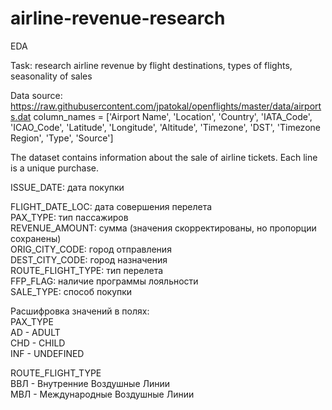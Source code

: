# airline-revenue-research
EDA

Task: research airline revenue by flight destinations, types of flights, seasonality of sales

Data source: https://raw.githubusercontent.com/jpatokal/openflights/master/data/airports.dat
column_names = ['Airport Name', 'Location', 'Country', 'IATA_Code', 'ICAO_Code', 'Latitude', 'Longitude', 'Altitude', 'Timezone', 'DST', 'Timezone Region', 'Type', 'Source'] <br>

The dataset contains information about the sale of airline tickets. Each line is a unique purchase. <br>

ISSUE_DATE:	дата покупки <br>

FLIGHT_DATE_LOC:	дата совершения перелета <br>
PAX_TYPE:	тип пассажиров <br>
REVENUE_AMOUNT:	сумма (значения скорректированы, но пропорции сохранены) <br>
ORIG_CITY_CODE:	город отправления <br>
DEST_CITY_CODE:	город назначения <br>
ROUTE_FLIGHT_TYPE:	тип перелета <br>
FFP_FLAG:	наличие программы лояльности <br>
SALE_TYPE:	способ покупки <br>

Расшифровка значений в полях: <br>
PAX_TYPE	<br>
AD - ADULT <br>
CHD -	CHILD <br>
INF -	UNDEFINED <br>

ROUTE_FLIGHT_TYPE	<br>
ВВЛ -	Внутренние Воздушные Линии <br>
МВЛ -	Международные Воздушные Линии
